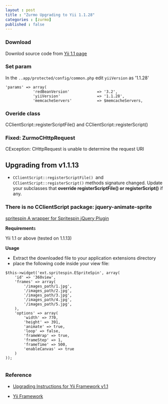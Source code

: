 ```yaml
---
layout : post
title : "Zurmo Upgrading to Yii 1.1.28"
categories : [zurmo]
published : false
---
```


### Download 
Downlod source code from [Yii 1.1 page](https://www.yiiframework.com/download#yii1)


### Set param

In the `..app/protected/config/common.php`  edit  `yiiVersion` as '1.1.28'

```
'params' => array(
            'redBeanVersion'            => '3.2',
            'yiiVersion'                => '1.1.28',
            'memcacheServers'           => $memcacheServers,
```


### Overide class
CClientScript::registerScriptFile() and CClientScript::registerScript() 


### Fixed: ZurmoCHttpRequest
CException: CHttpRequest is unable to determine the request URI




Upgrading from v1.1.13
----------------------

- `CClientScript::registerScriptFile() `and `CClientScript::registerScript()` methods signature changed.
  Update your subclasses that **override registerScriptFile() or registerScript()** if any.



###  There is no CClientScript package: jquery-animate-sprite

[spritespin A wrapper for Spritespin jQuery Plugin](https://www.yiiframework.com/extension/spritespin)

**Requirement**s

Yii 1.1 or above (tested on 1.1.13)

**Usage**

* Extract the downloaded file to your application extensions directory
* place the following code inside your view file:

```
$this->widget('ext.spritespin.ESpriteSpin', array(
	'id' => '360view',
	'frames' => array(
		'/images_path/1.jpg',
		'/images_path/2.jpg',
		'/images_path/3.jpg',
		'/images_path/4.jpg',
		'/images_path/5.jpg',
	),
	'options' => array(
		'width' => 770,
		'height' => 391,
		'animate' => true,
		'loop' => false,
		'frameWrap' => true,
		'frameStep' => 1,
		'frameTime' => 500,
		'enableCanvas' => true
	)
));


```

### Reference
* [Upgrading Instructions for Yii Framework v1.1](https://github.com/yiisoft/yii/blob/1.1.28/UPGRADE)

* [Yii Framework](https://www.yiiframework.com/news?tag=yii-1-1)
